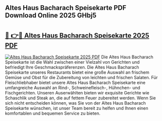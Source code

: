 ## Altes Haus Bacharach Speisekarte PDF Download Online 2025 GHbj5

# <h2><a href="http://gc9ab8.nevu.top/?p=Altes+Haus+Bacharach+Speisekarte">🔗 👉🔴 Altes Haus Bacharach Speisekarte 2025 PDF</a></h2>

[![Altes Haus Bacharach Speisekarte 2025 PDF](https://i.imgur.com/dBaPXMq.png)](http://gc9ab8.nevu.top/?p=Altes+Haus+Bacharach+Speisekarte)
Die Altes Haus Bacharach Speisekarte ist die Wahl zwischen einer Vielzahl von Gerichten und befriedigt Ihre Geschmackspräferenzen. Die Altes Haus Bacharach Speisekarte unseres Restaurants bietet eine große Auswahl an frischem Gemüse und Obst für die Zubereitung von leichten und frischen Salaten. Für Fleischliebhaber bietet unsere Altes Haus Bacharach Speisekarte eine umfangreiche Auswahl an Rind-, Schweinefleisch-, Hühnchen- und Fischgerichten. Unseren Auserwählten bieten wir exquisite Gerichte wie Schaschlik und Steak an, die auf fettem Feuer zubereitet werden. Wenn Sie sich nicht entscheiden können, was Sie von der Altes Haus Bacharach Speisekarte wünschen, ist unser Team bereit zu helfen und Ihnen einen komfortablen und bequemen Service zu bieten.
